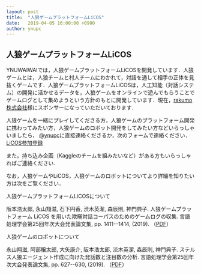 ```yaml
---
layout: post
title:  "人狼ゲームプラットフォームLiCOS"
date:   2019-04-05 16:00:00 +0900
author: ynupc
---
```


## 人狼ゲームプラットフォームLiCOS

YNUWAIWAIでは，人狼ゲームプラットフォームLiCOSを開発しています．人狼ゲームとは，人狼チームと村人チームにわかれて，対話を通して相手の正体を見抜くゲームです．人狼ゲームプラットフォームLiCOSは，人工知能（対話システム）の開発に活かせるデータを，人狼ゲームをオンラインで遊んでもらうことでゲームログとして集めようという方針のもとに開発しています．現在，[rakumo 株式会社](https://corporate.rakumo.com/)様にスポンサーになっていただいております．

人狼ゲームを一緒にプレイしてくださる方，人狼ゲームのプラットフォーム開発に携わってみたい方，人狼ゲームのロボット開発をしてみたい方などいらっしゃいましたら，
[@ynupc](https://twitter.com/ynupc)に直接連絡くださるか，次のフォームで連絡ください．  
[LiCOS参加登録](https://ws.formzu.net/dist/S61026841)

また，持ち込み企画（Kaggleのチームを組みたいなど）がある方もいらっしゃればご連絡ください．


なお，人狼ゲームやLiCOS，人狼ゲームのロボットについてより詳細を知りたい方は次をご覧ください．

人狼ゲームプラットフォームLiCOSについて

阪本浩太郎, 永山翔滋, 石下円香, 渋木英潔, 森辰則, 神門典子. 人狼ゲームプラットフォーム LiCOS を用いた欺瞞対話コーパスのためのゲームログの収集. 言語処理学会第25回年次大会発表論文集, pp. 1411--1414, (2019). （[PDF](http://www.anlp.jp/proceedings/annual_meeting/2019/pdf_dir/P8-6.pdf)）

人狼ゲームのロボットについて

永山翔滋, 阿部穣太郎, 大矢康介, 阪本浩太郎, 渋木英潔, 森辰則, 神門典子. ステルス人狼エージェント作成に向けた発話数と注目数の分析. 言語処理学会第25回年次大会発表論文集, pp. 627--630, (2019). （[PDF](http://www.anlp.jp/proceedings/annual_meeting/2019/pdf_dir/P3-30.pdf)）
